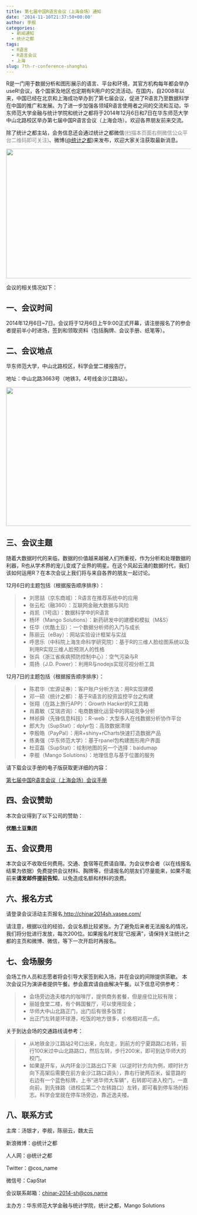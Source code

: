 ```yaml
---
title: 第七届中国R语言会议（上海会场）通知
date: '2014-11-10T21:37:50+00:00'
author: 李舰
categories:
  - 新闻通知
  - 统计之都
tags:
  - R语言
  - R语言会议
  - 上海
slug: 7th-r-conference-shanghai
---
```


R是一门用于数据分析和图形展示的语言、平台和环境，其官方机构每年都会举办useR!会议，各个国家及地区也定期有R用户的交流活动。在国内，自2008年以来，中国已经在北京和上海成功举办到了第七届会议，促进了R语言乃至数据科学在中国的推广和发展。为了进一步加强各领域R语言使用者之间的交流和互动，华东师范大学金融与统计学院和统计之都将于2014年12月6日和7日在华东师范大学中山北路校区举办第七届中国R语言会议（上海会场）。欢迎各界朋友前来交流。

除了统计之都主站，会务信息还会通过统计之都微信<span style="color: #808080;">(扫描本页面右侧微信公众平台二维码即可关注)</span>、微博(<a href="http://weibo.com/cosname" target="_blank">@统计之都</a>)来发布，欢迎大家关注获取最新消息。

<img class="aligncenter" src="https://cos.name/wp-content/uploads/2010/06/China-R-Logo.png" alt="" width="532" height="353" />

会议的相关情况如下：

## 一、会议时间

2014年12月6日~7日。会议将于12月6日上午9:00正式开幕，请注册报名了的参会者提前半小时进场，签到和领取资料（包括胸牌、会议手册、纸笔等）。

## 二、会议地点

华东师范大学，中山北路校区，科学会堂二楼报告厅。
  
地址：中山北路3663号（地铁3，4号线金沙江路站）。
  
[<img title="ECNU" src="https://cos.name/wp-content/uploads/2011/09/ECNU_MAP.png" alt="" width="574" height="378" />](http://ditu.google.cn/maps?hl=zh-CN&tab=wl&q=%E5%8D%8E%E4%B8%9C%E5%B8%88%E8%8C%83%E5%A4%A7%E5%AD%A6%E9%80%B8%E5%A4%AB%E6%A5%BC)

## **三、会议主题**

随着大数据时代的来临，数据的价值越来越被人们所重视，作为分析和处理数据的利器，R也从学术界的宠儿变成了业界的明星。在这个风起云涌的数据时代，我们该如何运用R？在本次会议上我们将与来自各界的朋友一起讨论。

12月6日的主题包括（根据报告顺序排序）：

>   * 刘思喆（京东商城）：R语言在推荐系统中的应用
>   * 张云松（融360）：互联网金融大数据与风险
>   * 肖凯（1号店）：数据科学中的R语言
>   * 杨环（Mango Solutions）：新药研发中的建模和模拟（M&S）
>   * 任华（优酷土豆）：一个数据分析师的入门与成长
>   * 陈丽云（eBay）：网站实验设计框架与实战
>   * 呼思乐（中科院上海生命科学研究院）：基于R的三维人脸绘图系统以及利用R实现三维人脸预测人的性格
>   * 张兵（浙江省疾病预防控制中心）：空气污染与R
>   * 周扬（J.D. Power）：利用R与nodejs实现可视分析工具

<!--more-->

12月7日的主题包括（根据报告顺序排序）：

>   * 陈君华（宏源证券）：客户账户分析方法：用R实现建模
>   * 邓一硕（统计之都）：基于R语言的投资监控平台之构建
>   * 张翔（在路上旅行APP）：Growth Hacker的R工具箱
>   * 肖嘉敏（艾瑞咨询）：电商数据化运营中的网站竞争分析
>   * 林祯舜（先锋信息科技）：R-web：大型多人在线数据分析协作平台
>   * 郎大为（SupStat）：dplyr包：高效数据清理
>   * 李殷皓（PayPal）：用R+shiny+rCharts快速打造数据产品
>   * 练勇强（华东师范大学）：基于rpanel包构建图形用户界面
>   * 杜亚磊（SupStat）：绘制地图的另一个选择：baidumap
>   * 李舰（Mango Solutions）：地理信息与基于位置的服务

<!--more-->

请下载会议手册的电子版获取更详细的内容：
  
[第七届中国R语言会议（上海会场）会议手册](https://cos.name/wp-content/uploads/2014/11/ChinaR2014SH_Manual_V3.pdf)

## **四、会议赞助**

本次会议得到了以下公司的赞助：

**优酷土豆集团**

## **五、会议费用**

本次会议不收取任何费用。交通、食宿等花费请自理。为会议参会者（以在线报名结果为依据）免费提供会议材料、胸牌等，但请报名的朋友们尽量能来，如果不能前来**请发邮件提前告知**，以免造成名额和材料的浪费。

## **六、报名方式**

请登录会议活动主页报名<a href="http://chinar2014sh.vasee.com/" target="_blank"> http://chinar2014sh.vasee.com/</a>

请注意，根据以往的经验，会议名额比较紧张。为了避免后来者无法报名的情况，我们将分批进行发放，每次200位。如果报名时发现“已报满”，请保持关注统计之都的主页和微博、微信，等下一次开启时再报名。

## 七、会场服务

会场工作人员和志愿者将会引导大家签到和入场，并在会议的间隙提供茶歇。 本次会议只为演讲者提供午餐。参会嘉宾请自由解决午餐。以下信息可供参考：

>   * 会场旁边逸夫楼内的咖啡厅，提供商务套餐，但是座位比较有限；
>   * 丽娃食堂二楼，有个韩国餐厅，可以使用现金；
>   * 华师大中山北路正门，出门后有很多饭馆；
>   * 出正门左转是环球港，吃饭的地方很多，价格相对高一点。

关于到达会场的交通路线请参考：

>   * 从地铁金沙江路站2号口出来，向左走，到前方的宁夏路路口右转，前行100米过中山北路路口，然后左转，步行200米，即可到达华师大的校门。
>   * 如果是开车，从内环金沙江路出口下来（以逆时针方向为例，顺时针方向下高架后需要在前方金沙江路口调头），靠右行驶两百米，留意路的右边有一个蓝色标牌，上书“进华师大车辆”，右转即可进入校门，一直向前，到先锋路（进校后第二个左转路口）左转，即可看到停车场的标志。科学会堂就在停车场旁边，靠近逸夫楼。

## **八、联系方式**

主席：汤银才，李舰，陈丽云，魏太云
  
新浪微博：@统计之都
  
人人网：@统计之都
  
Twitter：@cos_name
  
微信号：CapStat
  
会议联系邮箱：chinar-2014-sh@cos.name
  
主办方：华东师范大学金融与统计学院，统计之都，Mango Solutions
